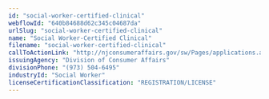 ```yaml
---
id: "social-worker-certified-clinical"
webflowId: "640b84688d62c345c04687da"
urlSlug: "social-worker-certified-clinical"
name: "Social Worker-Certified Clinical"
filename: "social-worker-certified-clinical"
callToActionLink: "http://njconsumeraffairs.gov/sw/Pages/applications.aspx"
issuingAgency: "Division of Consumer Affairs"
divisionPhone: "(973) 504-6495"
industryId: "Social Worker"
licenseCertificationClassification: "REGISTRATION/LICENSE"
---
```

